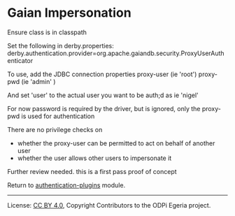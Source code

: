 <!-- SPDX-License-Identifier: Apache-2.0 -->
<!-- Copyright Contributors to the ODPi Egeria project. -->

# Gaian Impersonation

Ensure class is in classpath

Set the following in derby.properties:
derby.authentication.provider=org.apache.gaiandb.security.ProxyUserAuthenticator

To use, add the JDBC connection properties
 proxy-user (ie 'root')
 proxy-pwd (ie 'admin' )
 
 And set 'user' to the actual user you want to be auth;d
 as ie 'nigel'
 
 For now password is required by the driver, but is ignored, only
 the proxy-pwd is used for authentication
 
 There are no privilege checks on
  - whether the proxy-user can be permitted to act on behalf of another user
  - whether the user allows other users to impersonate it
  
  Further review needed. this is a first pass
  proof of concept
  
 Return to [authentication-plugins](..) module.
 
 ----
 License: [CC BY 4.0](https://creativecommons.org/licenses/by/4.0/),
 Copyright Contributors to the ODPi Egeria project.